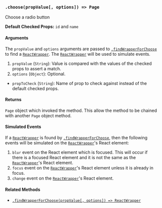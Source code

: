 ### `.choose(propValue[, options]) => Page`

Choose a radio button

**Default Checked Props:** `id` and `name`

#### Arguments
The `propValue` and `options` arguments are passed to
[`.findWrapperForChoose`][find-wrapper-method] to find a
[`ReactWrapper`][react-wrapper]. The [`ReactWrapper`][react-wrapper] will be
used to simulate events.

1. `propValue` (`String`): Value is compared with the values of the checked
   props to assert a match.
2. `options` (`Object`): Optional.
  * `propToCheck` (`String`): Name of prop to check against instead of the default checked props.

#### Returns

`Page` object which invoked the method. This allow the method to be chained
with another `Page` object method.

#### Simulated Events
If a [`ReactWrapper`][react-wrapper] is found by
[`.findWrapperForChoose`][find-wrapper-method], then the following events will
be simulated on the [`ReactWrapper`][react-wrapper]'s React element:

1. `blur` event on the React element which is focused. This will occur if there
   is a focused React element and it is not the same as the
   [`ReactWrapper`][react-wrapper]'s React element.
2. `focus` event on the [`ReactWrapper`][react-wrapper]'s React element unless
   it is already in focus.
3. `change` event on the [`ReactWrapper`][react-wrapper]'s React element.

#### Related Methods

- [`.findWrapperForChoose(propValue[, options]) => ReactWrapper`][find-wrapper-method]

[react-wrapper]: https://github.com/airbnb/enzyme/blob/master/docs/api/mount.md#reactwrapper-api
[find-wrapper-method]: findWrapperForChoose.md

